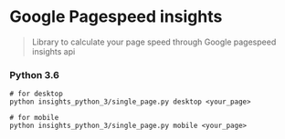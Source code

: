 # Google Pagespeed insights
> Library to calculate your page speed through Google pagespeed insights api


### Python 3.6

```
# for desktop
python insights_python_3/single_page.py desktop <your_page>

# for mobile
python insights_python_3/single_page.py mobile <your_page>
```